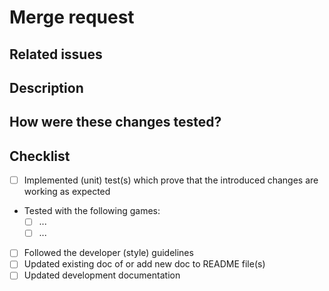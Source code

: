 # Merge request

## Related issues

<!---
Consider creating an issue first, before creating a pull request.
The issue might need some discussion first, before implementing an appropriate solution.
Link any issues related to the PR here.
-->

## Description

<!--
Provide a high level description/summary of your changes.
-->

## How were these changes tested?

<!---
Please describe in detail how you tested your changes.
Include details of your testing environment, and the tests you ran to
see how your change affects other areas of the code, etc.
-->

## Checklist

<!--
Checklist to support you in completing required tasks before your changes can be merged.
Note that not always every step is required. You might have to add custom items specific
to your task or remove items that are not relevant.
-->

* [ ] Implemented (unit) test(s) which prove that the introduced changes are working as expected
* Tested with the following games:
  * [ ] ... <!-- insert game name 1-->
  * [ ] ... <!-- insert game name 2--->
* [ ] Followed the developer (style) guidelines
* [ ] Updated existing doc of or add new doc to README file(s)
* [ ] Updated development documentation
